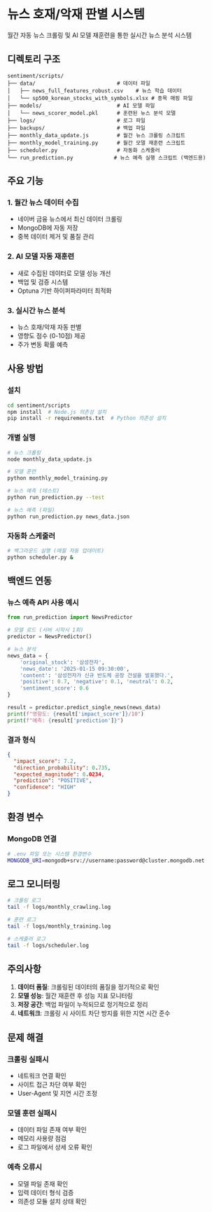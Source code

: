 # 뉴스 호재/악재 판별 시스템

월간 자동 뉴스 크롤링 및 AI 모델 재훈련을 통한 실시간 뉴스 분석 시스템

## 디렉토리 구조

```
sentiment/scripts/
├── data/                          # 데이터 파일
│   ├── news_full_features_robust.csv    # 뉴스 학습 데이터
│   └── sp500_korean_stocks_with_symbols.xlsx # 종목 매핑 파일
├── models/                        # AI 모델 파일
│   └── news_scorer_model.pkl      # 훈련된 뉴스 분석 모델
├── logs/                          # 로그 파일
├── backups/                       # 백업 파일
├── monthly_data_update.js         # 월간 뉴스 크롤링 스크립트
├── monthly_model_training.py      # 월간 모델 재훈련 스크립트
├── scheduler.py                   # 자동화 스케줄러
└── run_prediction.py             # 뉴스 예측 실행 스크립트 (백엔드용)
```

## 주요 기능

### 1. 월간 뉴스 데이터 수집
- 네이버 금융 뉴스에서 최신 데이터 크롤링
- MongoDB에 자동 저장
- 중복 데이터 제거 및 품질 관리

### 2. AI 모델 자동 재훈련
- 새로 수집된 데이터로 모델 성능 개선
- 백업 및 검증 시스템
- Optuna 기반 하이퍼파라미터 최적화

### 3. 실시간 뉴스 분석
- 뉴스 호재/악재 자동 판별
- 영향도 점수 (0-10점) 제공
- 주가 변동 확률 예측

## 사용 방법

### 설치
```bash
cd sentiment/scripts
npm install  # Node.js 의존성 설치
pip install -r requirements.txt  # Python 의존성 설치
```

### 개별 실행
```bash
# 뉴스 크롤링
node monthly_data_update.js

# 모델 훈련
python monthly_model_training.py

# 뉴스 예측 (테스트)
python run_prediction.py --test

# 뉴스 예측 (파일)
python run_prediction.py news_data.json
```

### 자동화 스케줄러
```bash
# 백그라운드 실행 (매월 자동 업데이트)
python scheduler.py &
```

## 백엔드 연동

### 뉴스 예측 API 사용 예시
```python
from run_prediction import NewsPredictor

# 모델 로드 (서버 시작시 1회)
predictor = NewsPredictor()

# 뉴스 분석
news_data = {
    'original_stock': '삼성전자',
    'news_date': '2025-01-15 09:30:00',
    'content': '삼성전자가 신규 반도체 공장 건설을 발표했다.',
    'positive': 0.7, 'negative': 0.1, 'neutral': 0.2,
    'sentiment_score': 0.6
}

result = predictor.predict_single_news(news_data)
print(f"영향도: {result['impact_score']}/10")
print(f"예측: {result['prediction']}")
```

### 결과 형식
```json
{
  "impact_score": 7.2,
  "direction_probability": 0.735,
  "expected_magnitude": 0.0234,
  "prediction": "POSITIVE",
  "confidence": "HIGH"
}
```

## 환경 변수

### MongoDB 연결
```bash
# .env 파일 또는 시스템 환경변수
MONGODB_URI=mongodb+srv://username:password@cluster.mongodb.net
```

## 로그 모니터링

```bash
# 크롤링 로그
tail -f logs/monthly_crawling.log

# 훈련 로그  
tail -f logs/monthly_training.log

# 스케줄러 로그
tail -f logs/scheduler.log
```

## 주의사항

1. **데이터 품질**: 크롤링된 데이터의 품질을 정기적으로 확인
2. **모델 성능**: 월간 재훈련 후 성능 지표 모니터링
3. **저장 공간**: 백업 파일이 누적되므로 정기적으로 정리
4. **네트워크**: 크롤링 시 사이트 차단 방지를 위한 지연 시간 준수

## 문제 해결

### 크롤링 실패시
- 네트워크 연결 확인
- 사이트 접근 차단 여부 확인
- User-Agent 및 지연 시간 조정

### 모델 훈련 실패시
- 데이터 파일 존재 여부 확인
- 메모리 사용량 점검
- 로그 파일에서 상세 오류 확인

### 예측 오류시
- 모델 파일 존재 확인
- 입력 데이터 형식 검증
- 의존성 모듈 설치 상태 확인